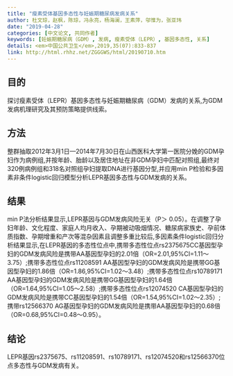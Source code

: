 ```yaml
---
title: "瘦素受体基因多态性与妊娠期糖尿病发病关系"
author: 杜文琼，赵枫，陈琼，冯永亮，杨海澜，王素萍，邬惟为，张亚玮
date: "2019-04-28"
categories: [中文论文, 共同作者]
keywords: [妊娠期糖尿病（GDM）, 发病, 瘦素受体（LEPR）, 基因多态性, 关系]
details: <em>中国公共卫生</em>,2019,35(07):833-837
link: http://html.rhhz.net/ZGGGWS/html/20190710.htm
---
```

## 目的
探讨瘦素受体（LEPR）基因多态性与妊娠期糖尿病（GDM）发病的关系,为GDM发病机理研究及其预防策略提供线索。

## 方法
整群抽取2012年3月1日—2014年7月30日在山西医科大学第一医院分娩的GDM孕妇作为病例组,并按年龄、胎龄以及居住地址在非GDM孕妇中匹配对照组,最终对320例病例组和318名对照组孕妇提取DNA进行基因分型,并应用min P检验和多因素非条件logistic回归模型分析LEPR基因多态性与GDM发病的关系。

## 结果 
min P法分析结果显示,LEPR基因与GDM发病风险无关（P＞ 0.05）。在调整了孕妇年龄、文化程度、家庭人均月收入、孕期被动吸烟情况、糖尿病家族史、孕前体质指数、孕期增重和产次等混杂因素且调整多重比较后,多因素条件logistic回归分析结果显示,在LEPR基因的多态性位点中,携带多态性位点rs2375675CC基因型孕妇的GDM发病风险是携带AA基因型孕妇的2.01倍（OR=2.01,95%CI=1.11～3.75）;携带多态性位点rs11208591 AA基因型孕妇的GDM发病风险是携带GG基因型孕妇的1.86倍（OR=1.86,95%CI=1.02～3.48）;携带多态性位点rs10789171 AA基因型孕妇的GDM发病风险是携带GG基因型孕妇的1.64倍（OR=1.64,95%CI=1.05～2.58）;携带多态性位点rs12074520 CA基因型孕妇的GDM发病风险是携带CC基因型孕妇的1.54倍（OR=1.54,95%CI=1.02～2.35）;携带rs12566370 AG基因型孕妇的GDM发病风险是携带AA基因型孕妇的0.68倍（OR=0.68,95%CI=0.48～0.95）。

## 结论 
LEPR基因rs2375675、rs11208591、rs10789171、rs12074520和rs12566370位点多态性与GDM发病有关。